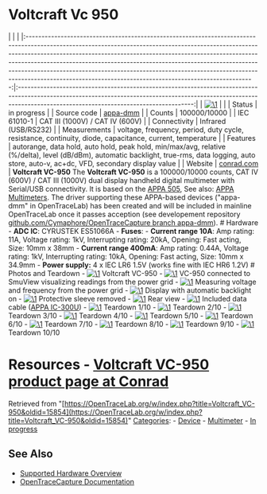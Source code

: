 # Voltcraft Vc 950

| | | |:-----------------------------------------------------------------------------------------------------------------------------------------------------------------------------------------------------------------------------------------------------------------------------------------------------------------------------------------------------------------------------------------------------------------------------------------------------------------------------:|:-------------------------------------------------------------------------------------------------------------------------------------------------------------------------------------------------------------------:| | [![\1](../../assets/hardware/general/\2)](./File:Voltcraft_VC-950_-_01_-_Front.png.html) | | | Status | in progress | | Source code | [appa-dmm](http://github.com/OpenTraceLab/?p=OpenTraceCapture.git;a=tree;f=src/hardware/appa-dmm) | | Counts | 100000/10000 | | IEC 61010-1 | CAT III (1000V) / CAT IV (600V) | | Connectivity | Infrared (USB/RS232) | | Measurements | voltage, frequency, period, duty cycle, resistance, continuity, diode, capacitance, current, temperature | | Features | autorange, data hold, auto hold, peak hold, min/max/avg, relative (%/delta), level (dB/dBm), automatic backlight, true-rms, data logging, auto store, auto-v, ac+dc, VFD, secondary display value | | Website | [conrad.com](https://www.conrad.com/p/voltcraft-vc950-handheld-multimeter-calibrated-to-iso-standards-digital-data-logger-cat-iii-1000-v-cat-iv-600-v-displ-124707) | **Voltcraft VC-950** The **Voltcraft VC-950** is a 100000/10000 counts, CAT IV (600V) / CAT III (1000V) dual display handheld digital multimeter with Serial/USB connectivity. It is based on the [APPA 505](APPA_500_Series.html "APPA 500 Series"), See also: [APPA Multimeters](APPA_Multimeters.html "APPA Multimeters"). The driver supporting these APPA-based devices ("appa-dmm" in OpenTraceLab) has been created and will be included in mainline OpenTraceLab once it passes acception (see developement repository [github.com/Cymaphore/OpenTraceCapture branch appa-dmm](https://github.com/Cymaphore/OpenTraceCapture)). # Hardware \- **ADC IC**: CYRUSTEK ES51066A \- **Fuses**: \- **Current range 10A**: Amp rating: 11A, Voltage rating: 1kV, Interrupting rating: 20kA, Opening: Fast acting, Size: 10mm x 38mm \- **Current range 400mA**: Amp rating: 0.44A, Voltage rating: 1kV, Interrupting rating: 10kA, Opening: Fast acting, Size: 10mm x 34.9mm \- **Power supply:** 4 x IEC LR6 1.5V (works fine with IEC HR6 1.2V) # Photos and Teardown \- 
[![\1](../../assets/hardware/general/\2)](./File:Voltcraft_VC-950_-_01_-_Front.png.html)
Voltcraft VC-950
\- 
[![\1](../../assets/hardware/general/\2)](./File:Voltcraft_VC-950_-_02_-_SmuView.png.html)
VC-950 connected to SmuView visualizing readings from the power grid
\- 
[![\1](../../assets/hardware/general/\2)](./File:Voltcraft_VC-950_-_03.jpg.html)
Measuring voltage and frequency from the power grid
\- 
[![\1](../../assets/hardware/general/\2)](./File:Voltcraft_VC-950_-_04_-_Display-Light.jpg.html)
Display with automatic backlight on
\- 
[![\1](../../assets/hardware/general/\2)](./File:Voltcraft_VC-950_-_05_-_No_Sleeve.jpg.html)
Protective sleeve removed
\- 
[![\1](../../assets/hardware/general/\2)](./File:Voltcraft_VC-950_-_06_-_Rear.jpg.html)
Rear view
\- 
[![\1](../../assets/hardware/general/\2)](./File:Benning_MM_12_-_08_-_Data_cable.jpg.html)
Included data cable ([APPA IC-300U](Device_cables.html#APPA_IC-300U "Device cables"))
\- 
[![\1](../../assets/hardware/general/\2)](./File:Voltcraft_VC-950_-_Teardown_-_01.jpg.html)
Teardown 1/10
\- 
[![\1](../../assets/hardware/general/\2)](./File:Voltcraft_VC-950_-_Teardown_-_02.jpg.html)
Teardown 2/10
\- 
[![\1](../../assets/hardware/general/\2)](./File:Voltcraft_VC-950_-_Teardown_-_03.jpg.html)
Teardown 3/10
\- 
[![\1](../../assets/hardware/general/\2)](./File:Voltcraft_VC-950_-_Teardown_-_04.jpg.html)
Teardown 4/10
\- 
[![\1](../../assets/hardware/general/\2)](./File:Voltcraft_VC-950_-_Teardown_-_05.jpg.html)
Teardown 5/10
\- 
[![\1](../../assets/hardware/general/\2)](./File:Voltcraft_VC-950_-_Teardown_-_06.jpg.html)
Teardown 6/10
\- 
[![\1](../../assets/hardware/general/\2)](./File:Voltcraft_VC-950_-_Teardown_-_07.jpg.html)
Teardown 7/10
\- 
[![\1](../../assets/hardware/general/\2)](./File:Voltcraft_VC-950_-_Teardown_-_08.jpg.html)
Teardown 8/10
\- 
[![\1](../../assets/hardware/general/\2)](./File:Voltcraft_VC-950_-_Teardown_-_09.jpg.html)
Teardown 9/10
\- 
[![\1](../../assets/hardware/general/\2)](./File:Voltcraft_VC-950_-_Teardown_-_10.jpg.html)
Teardown 10/10
# Resources \- [Voltcraft VC-950 product page at Conrad](https://www.conrad.com/p/voltcraft-vc950-handheld-multimeter-calibrated-to-iso-standards-digital-data-logger-cat-iii-1000-v-cat-iv-600-v-displ-124707)
Retrieved from "[https://OpenTraceLab.org/w/index.php?title=Voltcraft_VC-950&oldid=15854](https://OpenTraceLab.org/w/index.php?title=Voltcraft_VC-950&oldid=15854)" 
[Categories](specialcategories-specialcategories.md): \- [Device](./Category:Device.html "Category:Device") \- [Multimeter](./Category:Multimeter.html "Category:Multimeter") \- [In progress](./Category:In_progress.html "Category:In progress")

## See Also
- [Supported Hardware Overview](../supported-hardware.md)
- [OpenTraceCapture Documentation](../../opentracecapture/overview.md)
